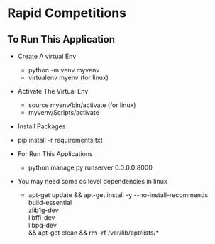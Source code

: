# Rapid Competitions

## To Run This Application

- Create A virtual Env

  - python -m venv myvenv
  - virtualenv myenv (for linux)

- Activate The Virtual Env

  - source myenv/bin/activate (for linux)
  - myvenv/Scripts/activate

- Install Packages
- pip install -r requirements.txt

- For Run This Applications

  - python manage.py runserver 0.0.0.0:8000

- You may need some os level dependencies in linux
  - apt-get update && apt-get install -y --no-install-recommends \
    build-essential \
    zlib1g-dev \
    libffi-dev \
    libpq-dev \
    && apt-get clean && rm -rf /var/lib/apt/lists/\*
